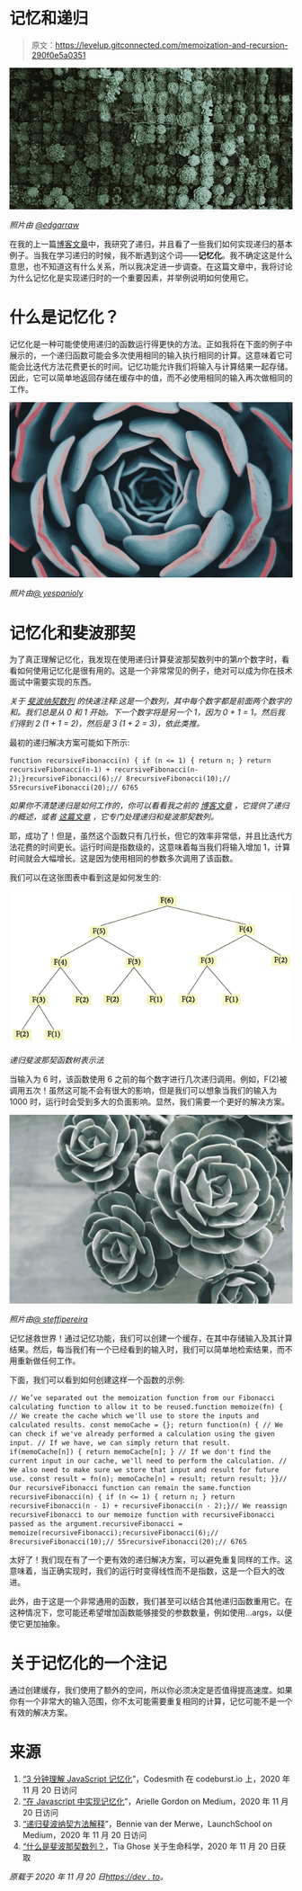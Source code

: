 # 记忆和递归

> 原文：<https://levelup.gitconnected.com/memoization-and-recursion-290f0e5a0351>

![](img/00651f46c2658592c7bb07157ec8fc24.png)

*照片由* [*@edgarraw*](https://unsplash.com/@edgarraw)

在我的上一篇[博客文章](https://ionabrabender.medium.com/recursion-revealed-38e4a0a5acb)中，我研究了递归，并且看了一些我们如何实现递归的基本例子。当我在学习递归的时候，我不断遇到这个词——**记忆化**。我不确定这是什么意思，也不知道这有什么关系，所以我决定进一步调查。在这篇文章中，我将讨论为什么记忆化是实现递归时的一个重要因素，并举例说明如何使用它。

# 什么是记忆化？

记忆化是一种可能使使用递归的函数运行得更快的方法。正如我将在下面的例子中展示的，一个递归函数可能会多次使用相同的输入执行相同的计算。这意味着它可能会比迭代方法花费更长的时间。记忆功能允许我们将输入与计算结果一起存储。因此，它可以简单地返回存储在缓存中的值，而不必使用相同的输入再次做相同的工作。

![](img/2ce5b95e036590ff8b4108f11d7ca304.png)

*照片由*[*@ yespanioly*](https://unsplash.com/@yespanioly)

# 记忆化和斐波那契

为了真正理解记忆化，我发现在使用递归计算斐波那契数列中的第*n*个数字时，看看如何使用记忆化是很有用的。这是一个非常常见的例子，绝对可以成为你在技术面试中需要实现的东西。

*关于* [*斐波纳契数列*](https://www.livescience.com/37470-fibonacci-sequence.html) *的快速注释:这是一个数列，其中每个数字都是前面两个数字的和。我们总是从 0 和 1 开始。下一个数字将是另一个 1，因为 0 + 1 = 1。然后我们得到 2 (1 + 1 = 2)，然后是 3 (1 + 2 = 3)，依此类推。*

最初的递归解决方案可能如下所示:

```
function recursiveFibonacci(n) { if (n <= 1) { return n; } return recursiveFibonacci(n-1) + recursiveFibonacci(n-2);}recursiveFibonacci(6);// 8recursiveFibonacci(10);// 55recursiveFibonacci(20);// 6765
```

*如果你不清楚递归是如何工作的，你可以看看我之前的* [*博客文章*](https://ionabrabender.medium.com/recursion-revealed-38e4a0a5acb) *，它提供了递归的概述，或者* [*这篇文章*](https://medium.com/launch-school/recursive-fibonnaci-method-explained-d82215c5498e) *，它专门处理递归和斐波那契数列。*

耶，成功了！但是，虽然这个函数只有几行长，但它的效率非常低，并且比迭代方法花费的时间更长。运行时间是指数级的，这意味着每当我们将输入增加 1，计算时间就会大幅增长。这是因为使用相同的参数多次调用了该函数。

我们可以在这张图表中看到这是如何发生的:

![](img/865ceb4017e18336d9b633a5f5889980.png)

*递归斐波那契函数树表示法*

当输入为 6 时，该函数使用 6 之前的每个数字进行几次递归调用。例如，F(2)被调用五次！虽然这可能不会有很大的影响，但是我们可以想象当我们的输入为 1000 时，运行时会受到多大的负面影响。显然，我们需要一个更好的解决方案。

![](img/661658a78ab4b61d7dfa754f33b315d2.png)

*照片由*[*@ steffipereira*](https://unsplash.com/@steffipereira)

记忆拯救世界！通过记忆功能，我们可以创建一个缓存，在其中存储输入及其计算结果。然后，每当我们有一个已经看到的输入时，我们可以简单地检索结果，而不用重新做任何工作。

下面，我们可以看到如何创建这样一个函数的示例:

```
// We’ve separated out the memoization function from our Fibonacci calculating function to allow it to be reused.function memoize(fn) { // We create the cache which we'll use to store the inputs and calculated results. const memoCache = {}; return function(n) { // We can check if we've already performed a calculation using the given input. // If we have, we can simply return that result. if(memoCache[n]) { return memoCache[n]; } // If we don't find the current input in our cache, we'll need to perform the calculation. // We also need to make sure we store that input and result for future use. const result = fn(n); memoCache[n] = result; return result; }}// Our recursiveFibonacci function can remain the same.function recursiveFibonacci(n) { if (n <= 1) { return n; } return recursiveFibonacci(n - 1) + recursiveFibonacci(n - 2);}// We reassign recursiveFibonacci to our memoize function with recursiveFibonacci passed as the argument.recursiveFibonacci = memoize(recursiveFibonacci);recursiveFibonacci(6);// 8recursiveFibonacci(10);// 55recursiveFibonacci(20);// 6765
```

太好了！我们现在有了一个更有效的递归解决方案，可以避免重复同样的工作。这意味着，当正确实现时，我们的运行时变得线性而不是指数，这是一个巨大的改进。

此外，由于这是一个非常通用的函数，我们甚至可以结合其他递归函数重用它。在这种情况下，您可能还希望增加函数能够接受的参数数量，例如使用…args，以便使它更加抽象。

# 关于记忆化的一个注记

通过创建缓存，我们使用了额外的空间，所以你必须决定是否值得提高速度。如果你有一个非常大的输入范围，你不太可能需要重复相同的计算，记忆可能不是一个有效的解决方案。

# 来源

1.  [“3 分钟理解 JavaScript 记忆化](https://codeburst.io/understanding-memoization-in-3-minutes-2e58daf33a19)”，Codesmith 在 codeburst.io 上，2020 年 11 月 20 日访问
2.  [“在 Javascript 中实现记忆化](https://medium.com/@reallygordon/implementing-memoization-in-javascript-5d140bb04166)”，Arielle Gordon on Medium，2020 年 11 月 20 日访问
3.  [“递归斐波纳契方法解释](https://medium.com/launch-school/recursive-fibonnaci-method-explained-d82215c5498e)”，Bennie van der Merwe，LaunchSchool on Medium，2020 年 11 月 20 日访问
4.  [“什么是斐波那契数列？](https://www.livescience.com/37470-fibonacci-sequence.html)，Tia Ghose 关于生命科学，2020 年 11 月 20 日获取

*原载于 2020 年 11 月 20 日*[*https://dev . to*](https://dev.to/ionabrabender/memoization-and-recursion-228f)*。*